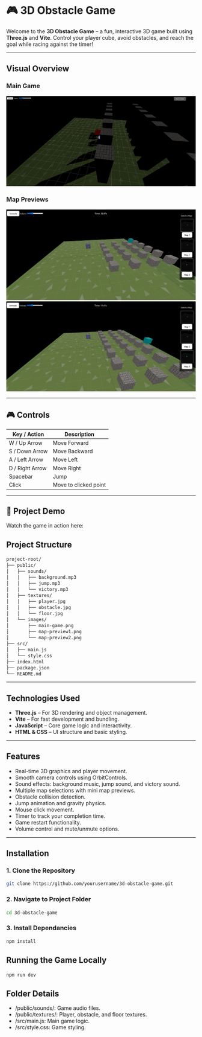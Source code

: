 # 🎮 3D Obstacle Game

Welcome to the **3D Obstacle Game** – a fun, interactive 3D game built using **Three.js** and **Vite**. Control your player cube, avoid obstacles, and reach the goal while racing against the timer!

---

##  Visual Overview

### Main Game
![Main Game Screenshot](https://github.com/shyamharsh/3DGame/raw/main/public/images/main-game.png)

### Map Previews
![Map Preview 1](https://github.com/shyamharsh/3DGame/raw/main/public/images/map-preview1.png)
![Map Preview 2](https://github.com/shyamharsh/3DGame/raw/main/public/images/map-preview2.png)

---

## 🎮 Controls

| Key / Action      | Description                |
|-------------------|----------------------------|
| W / Up Arrow      | Move Forward               |
| S / Down Arrow    | Move Backward              |
| A / Left Arrow    | Move Left                  |
| D / Right Arrow   | Move Right                 |
| Spacebar          | Jump                       |
| Click             | Move to clicked point      |

---

## 🎥 Project Demo

Watch the game in action here:


##  Project Structure

```text
project-root/
├── public/
│   ├── sounds/
│   │   ├── background.mp3
│   │   ├── jump.mp3
│   │   └── victory.mp3
│   ├── textures/
│   │   ├── player.jpg
│   │   ├── obstacle.jpg
│   │   └── floor.jpg
│   └── images/
│       ├── main-game.png
│       ├── map-preview1.png
│       └── map-preview2.png
├── src/
│   ├── main.js
│   └── style.css
├── index.html
├── package.json
└── README.md

```

---

##  Technologies Used
- **Three.js** – For 3D rendering and object management.
- **Vite** – For fast development and bundling.
- **JavaScript** – Core game logic and interactivity.
- **HTML & CSS** – UI structure and basic styling.

---

##  Features
- Real-time 3D graphics and player movement.
- Smooth camera controls using OrbitControls.
- Sound effects: background music, jump sound, and victory sound.
- Multiple map selections with mini map previews.
- Obstacle collision detection.
- Jump animation and gravity physics.
- Mouse click movement.
- Timer to track your completion time.
- Game restart functionality.
- Volume control and mute/unmute options.

---

##  Installation

### 1. Clone the Repository
```bash
git clone https://github.com/yourusername/3d-obstacle-game.git
```
### 2. Navigate to Project Folder
```bash
cd 3d-obstacle-game
```
### 3. Install Dependancies
```bash
npm install
```
##  Running the Game Locally
```bash
npm run dev
```
##  Folder Details
- /public/sounds/: Game audio files.
- /public/textures/: Player, obstacle, and floor textures.
- /src/main.js: Main game logic.
- /src/style.css: Game styling.

